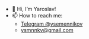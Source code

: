  - 👋 Hi, I’m Yaroslav!
 - 📫 How to reach me:
	 - [Telegram @ysemennikov](https://t.me/ysemennikov)
	 - [ysmnnkv@gmail.com](mailto:ysmnnkv@gmail.com)

<!---
ysemennikov/ysemennikov is a ✨ special ✨ repository because its `README.md` (this file) appears on your GitHub profile.
You can click the Preview link to take a look at your changes.
--->
